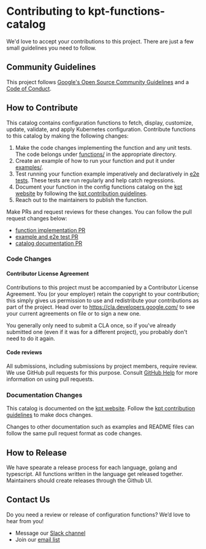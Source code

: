 # Contributing to kpt-functions-catalog

We'd love to accept your contributions to this project. There are
just a few small guidelines you need to follow.

## Community Guidelines

This project follows [Google's Open Source Community Guidelines]
and a [Code of Conduct].

## How to Contribute

This catalog contains configuration functions to fetch, display, customize,
update, validate, and apply Kubernetes configuration. Contribute functions
to this catalog by making the following changes:

1. Make the code changes implementing the function and any unit tests. The code
   belongs under [functions/] in the appropriate directory.
2. Create an example of how to run your function and put it under [examples/].
3. Test running your function example imperatively and declaratively in
   [e2e tests]. These tests are run regularly and help catch regressions.
4. Document your function in the config functions catalog on the [kpt website]
   by following the [kpt contribution guidelines].
5. Reach out to the maintainers to publish the function.

Make PRs and request reviews for these changes. You can follow the pull request
changes below:

* [function implementation PR]
* [example and e2e test PR]
* [catalog documentation PR]

### Code Changes

#### Contributor License Agreement

Contributions to this project must be accompanied by a Contributor License
Agreement. You (or your employer) retain the copyright to your contribution;
this simply gives us permission to use and redistribute your contributions as
part of the project. Head over to <https://cla.developers.google.com/> to see
your current agreements on file or to sign a new one.

You generally only need to submit a CLA once, so if you've already submitted
one (even if it was for a different project), you probably don't need to do it
again.

#### Code reviews

All submissions, including submissions by project members, require review. We
use GitHub pull requests for this purpose. Consult
[GitHub Help](https://help.github.com/articles/about-pull-requests/) for more
information on using pull requests.

### Documentation Changes

This catalog is documented on the [kpt website]. Follow the
[kpt contribution guidelines] to make docs changes.

Changes to other documentation such as examples and README files can follow the
same pull request format as code changes.

## How to Release

We have spearate a release process for each language, golang and typescript.
All functions written in the language get released together. Maintainers should
create releases through the Github UI.

## Contact Us

Do you need a review or release of configuration functions? We’d love to hear
from you!

* Message our [Slack channel]
* Join our [email list]

[Google's Open Source Community Guidelines]: https://opensource.google.com/conduct/
[Code of Conduct]: CODE_OF_CONDUCT.md
[kpt website]: https://googlecontainertools.github.io/kpt/guides/consumer/function/
[kpt contribution guidelines]: https://github.com/GoogleContainerTools/kpt/blob/master/CONTRIBUTING.md#adding-or-updating-catalog-functions
[functions/]: functions/
[examples/]: examples/
[e2e tests]: tests/e2e.sh
[function implementation PR]: https://github.com/GoogleContainerTools/kpt-functions-catalog/pull/61/
[example and e2e test PR]: https://github.com/GoogleContainerTools/kpt-functions-catalog/pull/71
[catalog documentation PR]: https://github.com/GoogleContainerTools/kpt/pull/785/
[Slack channel]: https://kubernetes.slack.com/channels/kpt/
[email list]: https://groups.google.com/forum/?oldui=1#!forum/kpt-users
